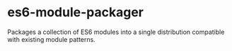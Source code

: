 # es6-module-packager

Packages a collection of ES6 modules into a single distribution compatible with existing module patterns.

